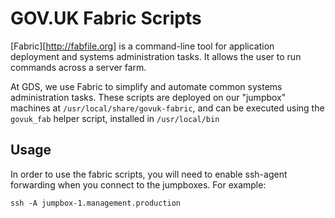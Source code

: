 # GOV.UK Fabric Scripts

[Fabric][http://fabfile.org] is a command-line tool for application deployment
and systems administration tasks. It allows the user to run commands across a
server farm.

At GDS, we use Fabric to simplify and automate common systems administration
tasks. These scripts are deployed on our "jumpbox" machines at
`/usr/local/share/govuk-fabric`, and can be executed using the `govuk_fab`
helper script, installed in `/usr/local/bin`

## Usage

In order to use the fabric scripts, you will need to enable ssh-agent
forwarding when you connect to the jumpboxes. For example:

    ssh -A jumpbox-1.management.production 
